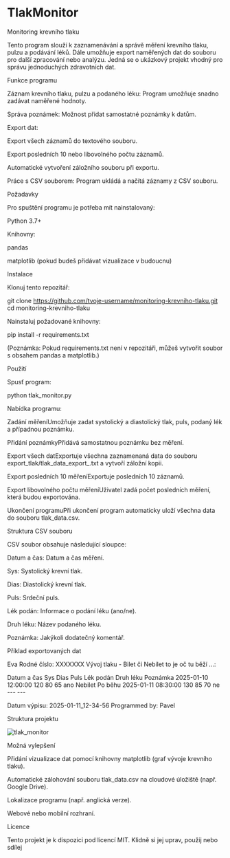 # TlakMonitor

Monitoring krevního tlaku

Tento program slouží k zaznamenávání a správě měření krevního tlaku, pulzu a podávání léků. Dále umožňuje export naměřených dat do souboru pro další zpracování nebo analýzu. Jedná se o ukázkový projekt vhodný pro správu jednoduchých zdravotních dat.

Funkce programu

Záznam krevního tlaku, pulzu a podaného léku: Program umožňuje snadno zadávat naměřené hodnoty.

Správa poznámek: Možnost přidat samostatné poznámky k datům.

Export dat:

Export všech záznamů do textového souboru.

Export posledních 10 nebo libovolného počtu záznamů.

Automatické vytvoření záložního souboru při exportu.

Práce s CSV souborem: Program ukládá a načítá záznamy z CSV souboru.

Požadavky

Pro spuštění programu je potřeba mít nainstalovaný:

Python 3.7+

Knihovny:

pandas

matplotlib (pokud budeš přidávat vizualizace v budoucnu)

Instalace

Klonuj tento repozitář:

git clone https://github.com/tvoje-username/monitoring-krevniho-tlaku.git
cd monitoring-krevniho-tlaku

Nainstaluj požadované knihovny:

pip install -r requirements.txt

(Poznámka: Pokud requirements.txt není v repozitáři, můžeš vytvořit soubor s obsahem pandas a matplotlib.)

Použití

Spusť program:

python tlak_monitor.py

Nabídka programu:

Zadání měřeníUmožňuje zadat systolický a diastolický tlak, puls, podaný lék a případnou poznámku.

Přidání poznámkyPřidává samostatnou poznámku bez měření.

Export všech datExportuje všechna zaznamenaná data do souboru export_tlak/tlak_data_export_<datum>.txt a vytvoří záložní kopii.

Export posledních 10 měřeníExportuje posledních 10 záznamů.

Export libovolného počtu měřeníUživatel zadá počet posledních měření, která budou exportována.

Ukončení programuPři ukončení program automaticky uloží všechna data do souboru tlak_data.csv.

Struktura CSV souboru

CSV soubor obsahuje následující sloupce:

Datum a čas: Datum a čas měření.

Sys: Systolický krevní tlak.

Dias: Diastolický krevní tlak.

Puls: Srdeční puls.

Lék podán: Informace o podání léku (ano/ne).

Druh léku: Název podaného léku.

Poznámka: Jakýkoli dodatečný komentář.

Příklad exportovaných dat

Eva
Rodné číslo: XXXXXXX
Vývoj tlaku - Bilet či Nebilet to je oč tu běží ...:

Datum a čas             Sys   Dias  Puls  Lék podán  Druh léku   Poznámka
2025-01-10 12:00:00     120   80    65    ano        Nebilet     Po běhu
2025-01-11 08:30:00     130   85    70    ne         ---         ---


Datum výpisu: 2025-01-11_12-34-56
Programmed by: Pavel

Struktura projektu

![tlak_monitor](https://github.com/user-attachments/assets/67e62761-975f-40f9-b2d7-e3e2cb2cf7a7)


Možná vylepšení

Přidání vizualizace dat pomocí knihovny matplotlib (graf vývoje krevního tlaku).

Automatické zálohování souboru tlak_data.csv na cloudové úložiště (např. Google Drive).

Lokalizace programu (např. anglická verze).

Webové nebo mobilní rozhraní.

Licence

Tento projekt je k dispozici pod licencí MIT. Klidně si jej uprav, použij nebo sdílej

